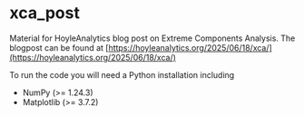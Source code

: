 # xca_post
Material for HoyleAnalytics blog post on Extreme Components Analysis. The blogpost can be found at [https://hoyleanalytics.org/2025/06/18/xca/](https://hoyleanalytics.org/2025/06/18/xca/)

To run the code you will need a Python installation including 
* NumPy (>= 1.24.3)
* Matplotlib (>= 3.7.2)
